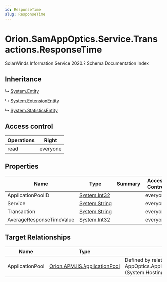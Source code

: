 ```yaml
---
id: ResponseTime
slug: ResponseTime
---
```


# Orion.SamAppOptics.Service.Transactions.ResponseTime

SolarWinds Information Service 2020.2 Schema Documentation Index

## Inheritance

↳ [System.Entity](./../System/Entity)

↳ [System.ExtensionEntity](./../System/ExtensionEntity)

↳ [System.StatisticsEntity](./../System/StatisticsEntity)

## Access control

| Operations | Right |
| ------ | ------ |
| read | everyone |

## Properties

| Name | Type | Summary | Access Control |
| ------ | ------ | ------ | ------ |
| ApplicationPoolID | [System.Int32](https://docs.microsoft.com/en-us/dotnet/api/system.int32) |  | everyone |
| Service | [System.String](https://docs.microsoft.com/en-us/dotnet/api/system.string) |  | everyone |
| Transaction | [System.String](https://docs.microsoft.com/en-us/dotnet/api/system.string) |  | everyone |
| AverageResponseTimeValue | [System.Int32](https://docs.microsoft.com/en-us/dotnet/api/system.int32) |  | everyone |

## Target Relationships

| Name | Type | Notes |
| ------ | ------ | ------ |
| ApplicationPool | [Orion.APM.IIS.ApplicationPool](./../Orion.APM.IIS/ApplicationPool) | Defined by relationship AppOptics.ApplicationPoolToTransactionsResponseTime (System.Hosting) |

